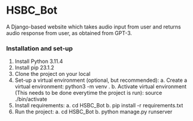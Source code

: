 # HSBC_Bot

A Django-based website which takes audio input from user and returns audio response from user, as obtained from GPT-3.

### Installation and set-up
1. Install Python 3.11.4
2. Install pip 23.1.2
3. Clone the project on your local
4. Set-up a virtual environment (optional, but recommended):
  a. Create a virtual environment: python3 -m venv .
  b. Activate virtual environment (This needs to be done everytime the project is run): source ./bin/activate 
6. Install requirements:
  a. cd HSBC_Bot
  b. pip install -r requirements.txt
7. Run the project:
  a. cd HSBC_Bot
  b. python manage.py runserver
